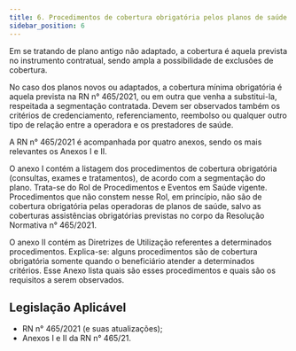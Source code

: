 ```yaml
---
title: 6. Procedimentos de cobertura obrigatória pelos planos de saúde
sidebar_position: 6
---
```


Em se tratando de plano antigo não adaptado, a cobertura é aquela prevista no instrumento contratual,
sendo ampla a possibilidade de exclusões de cobertura.

No caso dos planos novos ou adaptados, a cobertura mínima obrigatória é aquela prevista na RN
n° 465/2021, ou em outra que venha a substitui-la, respeitada a segmentação contratada. Devem ser
observados também os critérios de credenciamento, referenciamento, reembolso ou qualquer outro tipo de
relação entre a operadora e os prestadores de saúde.

A RN n° 465/2021 é acompanhada por quatro anexos, sendo os mais relevantes os Anexos I e II.

O anexo I contém a listagem dos procedimentos de cobertura obrigatória (consultas, exames e tratamentos),
de acordo com a segmentação do plano. Trata-se do Rol de Procedimentos e Eventos em Saúde vigente.
Procedimentos que não constem nesse Rol, em princípio, não são de cobertura obrigatória pelas operadoras
de planos de saúde, salvo as coberturas assistências obrigatórias previstas no corpo da Resolução
Normativa n° 465/2021.

O anexo II contém as Diretrizes de Utilização referentes a determinados procedimentos. Explica-se:
alguns procedimentos são de cobertura obrigatória somente quando o beneficiário atender a determinados
critérios. Esse Anexo lista quais são esses procedimentos e quais são os requisitos a serem observados.

## Legislação Aplicável

- RN n° 465/2021 (e suas atualizações);
- Anexos I e II da RN n° 465/21.